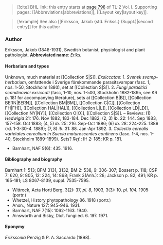 > [!cite] BHL link: this entry starts at [page 798](https://www.biodiversitylibrary.org/page/33120929) of TL-2 Vol. I.
> Supporting pages: [[Abbreviations|abbreviations]], [[Layout key|layout key]].

> [!example] See also [[Eriksson, Jakob {std. Erikss.} (Suppl.)|second entry]] for this author

### Author

Eriksson, Jakob (1848-1931), Swedish botanist, physiologist and plant pathologist. 
**Abbreviated name**: *Eriks.*

#### Herbarium and types

Unknown, much material at [[Collection S|S]].
*Exsiccatae*: 1. *Svensk svamp-herbarium*, omfattende i Sverige förekommande parasitsvampar (fasc. 1, nos. 1-50, Stockholm 1880), set at [[Collection S|S]].
2. *Fungi parasitici scandinavici exsiccati* (fasc, 1-10, nos. 1-500, Stockholm 1882-1895, see KR p. 181 for accompanying literature), sets at [[Collection B|B]], [[Collection BERN|BERN]], [[Collection BM|BM]], [[Collection C|C]], [[Collection FH|FH]], [[Collection HAL|HAL]], [[Collection L|L]], [[Collection LD|LD]], [[Collection NY|NY]], [[Collection O|O]], [[Collection S|S]]. – Reviews: (1) *Hedwigia* 21: 176. Nov 1882, 183-184. Dec 1882; (2, 3) *ib*. 22: 144. Sep 1883, 157-158. Oct 1883; (4, 5) *ib*. 25: 216. Sep-Oct 1886; (6) *ib*. 28: 224-225. 1889 (rd. 1-3-30-4. 1889); (7, 8) *ib*. 31: 88. Jan-Apr 1892.
3. *Collectio cerealis varietates cerealium in Suecia maturescentes continens* (fasc. 1-4, nos. 1-40, Stockholm 1889-1899). Sets?
*Ref*.: IH 2: 185; KR p. 181.
- Barnhart, NAF 9(6): 435. 1916.

#### Bibliography and biography

Barnhart 1: 513; BFM 3131, 3132; BM 2: 538, 6: 306-307; Bossert p. 118; CSP 7: 620, 9: 805, 12: 224, 14: 868; Frank 3(Anh.): 28; Jackson p. 82, 491; KR p. 165-181; LS 8067-8139, suppl. 7535-7595.
- Wittrock, Acta Horti Berg. 3(2): 37, *pl. 8*, 1903, 3(3): 10. *pl. 104.* 1905 (portr.)
- Whetzel, History phytopathology 86. 1918 (portr.)
- Anon., Nature 127: 945-946. 1931.
- Barnhart, NAF 7(15): 1062-1163. 1940.
- Ainsworth and Bisby, Dict. fungi ed. 6. 197. 1971.

#### Eponymy

*Erikssonia* Penzig & P. A. Saccardo (1898).

